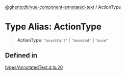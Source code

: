 [@ghentcdh/vue-component-annotated-text](../globals.md) / ActionType

# Type Alias: ActionType

> **ActionType**: `"moveStart"` \| `"moveEnd"` \| `"move"`

## Defined in

[types/AnnotatedText.d.ts:20](https://github.com/GhentCDH/vue_component_annotated_text/blob/eb5228ddfcc6425ad354f890aef21001e0aa51cf/src/types/AnnotatedText.d.ts#L20)
